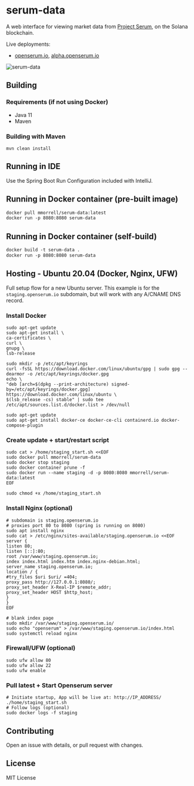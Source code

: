 # serum-data
A web interface for viewing market data from [Project Serum](https://www.projectserum.com/), on the Solana blockchain.

Live deployments:
- [openserum.io](https://openserum.io/), [alpha.openserum.io](https://alpha.openserum.io/)

![serum-data](https://i.ibb.co/CJXrn4g/image.png)

## Building
### Requirements (if not using Docker)
* Java 11
* Maven

### Building with Maven
```
mvn clean install
```

## Running in IDE
Use the Spring Boot Run Configuration included with IntelliJ.

## Running in Docker container (pre-built image)
```dockerfile
docker pull mmorrell/serum-data:latest
docker run -p 8080:8080 serum-data
```

## Running in Docker container (self-build)
```dockerfile
docker build -t serum-data .
docker run -p 8080:8080 serum-data
```

## Hosting - Ubuntu 20.04 (Docker, Nginx, UFW)
Full setup flow for a new Ubuntu server. This example is for the `staging.openserum.io` subdomain, but will work with any A/CNAME DNS record.

### Install Docker
```shell
sudo apt-get update
sudo apt-get install \
ca-certificates \
curl \
gnupg \
lsb-release

sudo mkdir -p /etc/apt/keyrings
curl -fsSL https://download.docker.com/linux/ubuntu/gpg | sudo gpg --dearmor -o /etc/apt/keyrings/docker.gpg
echo \
"deb [arch=$(dpkg --print-architecture) signed-by=/etc/apt/keyrings/docker.gpg] https://download.docker.com/linux/ubuntu \
$(lsb_release -cs) stable" | sudo tee /etc/apt/sources.list.d/docker.list > /dev/null

sudo apt-get update
sudo apt-get install docker-ce docker-ce-cli containerd.io docker-compose-plugin
```

### Create update + start/restart script
```shell
sudo cat > /home/staging_start.sh <<EOF
sudo docker pull mmorrell/serum-data
sudo docker stop staging
sudo docker container prune -f
sudo docker run --name staging -d -p 8080:8080 mmorrell/serum-data:latest
EOF

sudo chmod +x /home/staging_start.sh
```
### Install Nginx (optional)
```shell
# subdomain is staging.openserum.io
# proxies port 80 to 8080 (spring is running on 8080)
sudo apt install nginx
sudo cat > /etc/nginx/sites-available/staging.openserum.io <<EOF
server {
listen 80;
listen [::]:80;
root /var/www/staging.openserum.io;
index index.html index.htm index.nginx-debian.html;
server_name staging.openserum.io;
location / {
#try_files $uri $uri/ =404;
proxy_pass http://127.0.0.1:8080/;
proxy_set_header X-Real-IP $remote_addr;
proxy_set_header HOST $http_host;
}
}
EOF

# blank index page
sudo mkdir /var/www/staging.openserum.io/
sudo echo "openserum" > /var/www/staging.openserum.io/index.html
sudo systemctl reload nginx
```

### Firewall/UFW (optional)
```shell
sudo ufw allow 80
sudo ufw allow 22
sudo ufw enable
```

### Pull latest + Start Openserum server
```shell
# Initiate startup, App will be live at: http://IP_ADDRESS/
./home/staging_start.sh
# Follow logs (optional)
sudo docker logs -f staging
```

## Contributing
Open an issue with details, or pull request with changes.

## License
MIT License